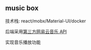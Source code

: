 ## music box

技术栈: react/mobx/Material-UI/docker

后端采用[第三方网易云音乐 API](https://binaryify.github.io/NeteaseCloudMusicApi/#/)

实现音乐播放功能
